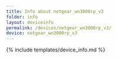 ```yaml
---
title: Info about netgear_wn3000rp_v3
folder: info
layout: deviceinfo
permalink: /devices/netgear_wn3000rp_v3/
device: netgear_wn3000rp_v3
---
```

{% include templates/device_info.md %}
